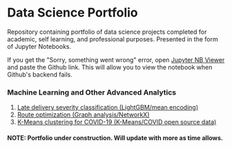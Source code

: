 # Data Science Portfolio
Repository containing portfolio of data science projects completed for academic, self learning, and professional purposes. Presented in the form of Jupyter Notebooks.

If you get the "Sorry, something went wrong" error, open [Jupyter NB Viewer](https://nbviewer.jupyter.org/) and paste the Github link. This will allow you to view the notebook when Github's backend fails.

### Machine Learning and Other Advanced Analytics 
1. [Late delivery severity classification (LightGBM/mean encoding)](https://github.com/DarrellS0352/Data-Science-Portfolio/blob/master/Late%20Delivery%20Severity%20Classification.ipynb)
2. [Route optimization (Graph analysis/NetworkX)](https://github.com/DarrellS0352/Data-Science-Portfolio/blob/master/Route%20Optimization%201.0.ipynb)
3. [K-Means clustering for COVID-19 (K-Means/COVID open source data)](https://github.com/DarrellS0352/Data-Science-Portfolio/blob/master/KMeans%20Clustering%20for%20COVID-19.ipynb)

#### NOTE: Portfolio under construction. Will update with more as time allows.
